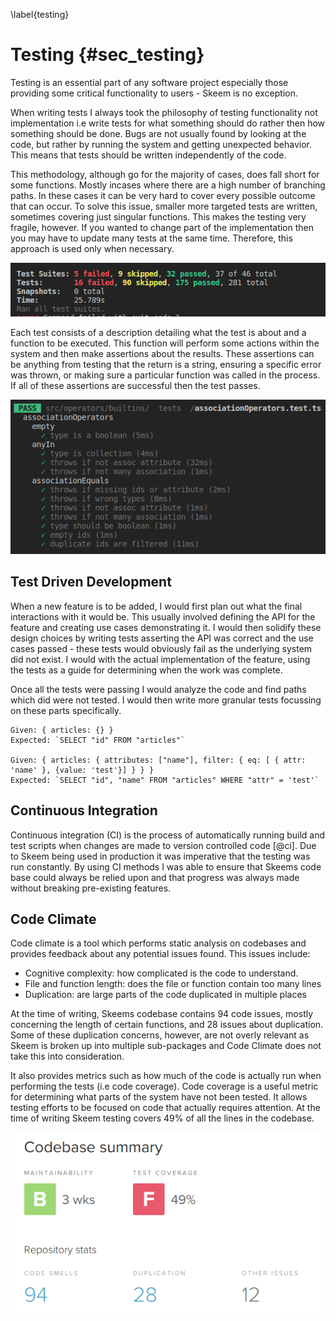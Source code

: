 \label{testing}

# Testing {#sec_testing}

Testing is an essential part of any software project especially those providing some critical functionality to users - Skeem is no exception.

When writing tests I always took the philosophy of testing functionality not implementation i.e write tests for what something should do rather then how something should be done. Bugs are not usually found by looking at the code, but rather by running the system and getting unexpected behavior. This means that tests should be written independently of the code.

This methodology, although go for the majority of cases, does fall short for some functions. Mostly incases where there are a high number of branching paths. In these cases it can be very hard to cover every possible outcome that can occur. To solve this issue, smaller more targeted tests are written, sometimes covering just singular functions. This makes the testing very fragile, however. If you wanted to change part of the implementation then you may have to update many tests at the same time. Therefore, this approach is used only when necessary.

![Skeems current test results.](images/test_results.png)

Each test consists of a description detailing what the test is about and a function to be executed. This function will perform some actions within the system and then make assertions about the results. These assertions can be anything from testing that the return is a string, ensuring a specific error was thrown, or making sure a particular function was called in the process. If all of these assertions are successful then the test passes.

![The test results for the association operators.](images/assoc_operators_tests.png)

## Test Driven Development

When a new feature is to be added, I would first plan out what the final interactions with it would be. This usually involved defining the API for the feature and creating use cases demonstrating it. I would then solidify these design choices by writing tests asserting the API was correct and the use cases passed - these tests would obviously fail as the underlying system did not exist. I would with the actual implementation of the feature, using the tests as a guide for determining when the work was complete.

Once all the tests were passing I would analyze the code and find paths which did were not tested. I would then write more granular tests focussing on these parts specifically.

```{caption="Example of what the high level tests would assert during the development of fetch queries."}
Given: { articles: {} }
Expected: `SELECT "id" FROM "articles"`

Given: { articles: { attributes: ["name"], filter: { eq: [ { attr: 'name' }, {value: 'test'}] } } }
Expected: `SELECT "id", "name" FROM "articles" WHERE "attr" = 'test'`
```

## Continuous Integration

Continuous integration (CI) is the process of automatically running build and test scripts when changes are made to version controlled code [@ci]. Due to Skeem being used in production it was imperative that the testing was run constantly. By using CI methods I was able to ensure that Skeems code base could always be relied upon and that progress was always made without breaking pre-existing features.

## Code Climate

Code climate is a tool which performs static analysis on codebases and provides feedback about any potential issues found. This issues include:

- Cognitive complexity: how complicated is the code to understand.
- File and function length: does the file or function contain too many lines
- Duplication: are large parts of the code duplicated in multiple places

At the time of writing, Skeems codebase contains 94 code issues, mostly concerning the length of certain functions, and 28 issues about duplication. Some of these duplication concerns, however, are not overly relevant as Skeem is broken up into multiple sub-packages and Code Climate does not take this into consideration.

It also provides metrics such as how much of the code is actually run when performing the tests (i.e code coverage). Code coverage is a useful metric for determining what parts of the system have not been tested. It allows testing efforts to be focused on code that actually requires attention. At the time of writing Skeem testing covers 49% of all the lines in the codebase.

![The results of Code Climates analysis at the current time of writing.](images/code_climage_results.png)

